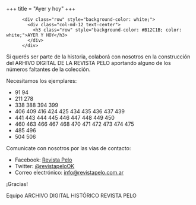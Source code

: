 +++
title = "Ayer y hoy"
+++

          <div class="row" style="background-color: white;">
            <div class="col-md-12 text-center">
              <h3 class="row" style="background-color: #B12C1B; color: white;">AYER Y HOY</h3>
            </div>
          </div>

Si querés ser parte de la historia, colaborá con nosotros en la construcción del ARHIVO DIGITAL DE LA REVISTA PELO aportando alguno de los números faltantes de la colección.

Necesitamos los ejemplares:

- 91 94
- 211 278
- 338 388 394 399 
- 406 409 416 424 425 434 435 436 437 439
- 441 443 444 445 446 447 448 449 450
- 460 463 466 467 468 470 471 472 473 474 475
- 485 496
- 504 506

Comunicate con nosotros por las vías de contacto:

- Facebook: [Revista Pelo](https://www.facebook.com/Revista-Pelo-723711337839915/)
- Twitter: [@revistapeloOK](https://twitter.com/RevistaPeloOK)
- Correo electrónico: <a href="mailto:info@revistapelo.com.ar">info@revistapelo.com.ar</a>

¡Gracias!

Equipo ARCHIVO DIGITAL HISTÓRICO REVISTA PELO
